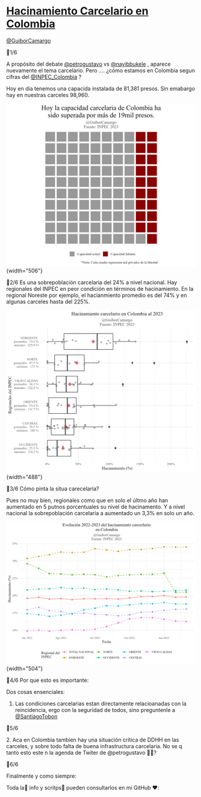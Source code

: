 # [Hacinamiento Carcelario en Colombia](https://twitter.com/GuiborCamargo/status/1631324147614720001)

[\@GuiborCamargo](https://twitter.com/GuiborCamargo)

🧵1/6

A propósito del debate [\@petrogustavo](https://twitter.com/petrogustavo) vs [\@nayibbukele](https://twitter.com/nayibbukele) , aparece nuevamente el tema carcelario.
Pero \.... ¿cómo estamos en Colombia segun cifras del [\@INPEC_Colombia](https://twitter.com/INPEC_Colombia) ?

Hoy en dia tenemos una capacida instalada de 81,381 presos. Sin emabargo hay en nuestras carceles 98,960.

![](02.%20Plots/02_Hacinamiento_carcelario_general.png){width="506"}

🧵2/6
Es una sobrepoblación carcelaria del 24% a nivel nacional.
Hay regionales del INPEC en peor condición en términos de hacinamiento. En la regional Noreste por ejemplo, el hacianmiento promedio es del 74% y en algunas carceles hasta del 225%.

![](02.%20Plots/01_Hacinamiento_carcelario_por_regiones.png){width="488"}

🧵3/6
Cómo pinta la situa carecelaria?

Pues no muy bien, regionales como que en solo el últmo año han aumentado en 5 putnos porcentuales su nivel de hacinamento. Y a nivel nacional la sobrepoblación carcelaria a aumentado un 3,3% en solo un año.

![](02.%20Plots/03_Hacinamiento_carcelario_historico.png){width="504"}

🧵4/6
Por que esto es importante:

Dos cosas ensenciales:

1. Las condiciones carcelarias estan directamente relacioanadas con la reincidencia, ergo con la seguridad de todos, sino preguntenle a [\@SantiagoTobon](https://twitter.com/SantiagoTobon)

🧵5/6

2\. Aca en Colombia tambien hay una situación crítica de DDHH en las carceles, y sobre todo falta de buena infrastructura carcelaria. No se q tanto esto este n la agenda de Twiter de \@petrogustavo 🤔🤔?

🧵6/6

Finalmente y como siempre:

Toda la🎉 info y scritps🥳 pueden consultarlos en mi GitHub ❤️:



